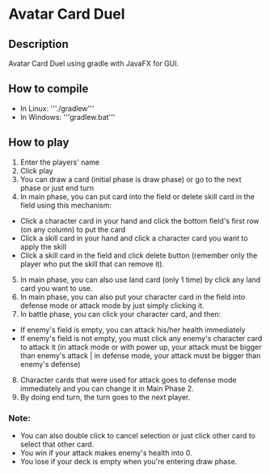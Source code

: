 # Avatar Card Duel
## Description
Avatar Card Duel using gradle with JavaFX for GUI.

## How to compile
- In Linux: '''./gradlew'''
- In Windows: '''gradlew.bat'''

## How to play
1. Enter the players' name
2. Click play
3. You can draw a card (initial phase is draw phase) or go to the next phase or just end turn
4. In main phase, you can put card into the field or delete skill card in the field using this mechanism:
- Click a character card in your hand and click the bottom field's first row (on any column) to put the card
- Click a skill card in your hand and click a character card you want to apply the skill
- Click a skill card in the field and click delete button (remember only the player who put the skill that can remove it).
5. In main phase, you can also use land card (only 1 time) by click any land card you want to use.
6. In main phase, you can also put your character card in the field into defense mode or attack mode by just simply clicking it.
7. In battle phase, you can click your character card, and then:
- If enemy's field is empty, you can attack his/her health immediately
- If enemy's field is not empty, you must click any enemy's character card to attack it (in attack mode or with power up, your attack must be bigger than enemy's attack | in defense mode, your attack must be bigger  than enemy's defense)
8. Character cards that were used for attack goes to defense mode immediately and you can change it in Main Phase 2.
9. By doing end turn, the turn goes to the next player.

### Note:
- You can also double click to cancel selection or just click other card to select that other card.
- You win if your attack makes enemy's health into 0.
- You lose if your deck is empty when you're entering draw phase.